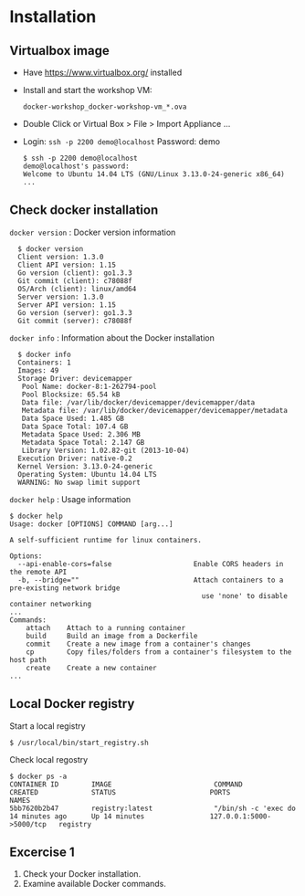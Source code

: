 # Installation


## Virtualbox image
* Have https://www.virtualbox.org/ installed
* Install and start the workshop VM:

  `docker-workshop_docker-workshop-vm_*.ova`
* Double Click or Virtual Box > File > Import Appliance ...
* Login: `ssh -p 2200 demo@localhost` Password: demo
  ```
  $ ssh -p 2200 demo@localhost
  demo@localhost's password:
  Welcome to Ubuntu 14.04 LTS (GNU/Linux 3.13.0-24-generic x86_64)
  ...
  ```


## Check docker installation

`docker version` : Docker version information
```
  $ docker version
  Client version: 1.3.0
  Client API version: 1.15
  Go version (client): go1.3.3
  Git commit (client): c78088f
  OS/Arch (client): linux/amd64
  Server version: 1.3.0
  Server API version: 1.15
  Go version (server): go1.3.3
  Git commit (server): c78088f
```


`docker info` : Information about the Docker installation
```
  $ docker info
  Containers: 1
  Images: 49
  Storage Driver: devicemapper
   Pool Name: docker-8:1-262794-pool
   Pool Blocksize: 65.54 kB
   Data file: /var/lib/docker/devicemapper/devicemapper/data
   Metadata file: /var/lib/docker/devicemapper/devicemapper/metadata
   Data Space Used: 1.485 GB
   Data Space Total: 107.4 GB
   Metadata Space Used: 2.306 MB
   Metadata Space Total: 2.147 GB
   Library Version: 1.02.82-git (2013-10-04)
  Execution Driver: native-0.2
  Kernel Version: 3.13.0-24-generic
  Operating System: Ubuntu 14.04 LTS
  WARNING: No swap limit support
```


`docker help` : Usage information
```
$ docker help
Usage: docker [OPTIONS] COMMAND [arg...]

A self-sufficient runtime for linux containers.

Options:
  --api-enable-cors=false                    Enable CORS headers in the remote API
  -b, --bridge=""                            Attach containers to a pre-existing network bridge
                                               use 'none' to disable container networking
...
Commands:
    attach    Attach to a running container
    build     Build an image from a Dockerfile
    commit    Create a new image from a container's changes
    cp        Copy files/folders from a container's filesystem to the host path
    create    Create a new container
...
```


## Local Docker registry

Start a local registry
```
$ /usr/local/bin/start_registry.sh
```

Check local regostry
```
$ docker ps -a
CONTAINER ID        IMAGE                         COMMAND                CREATED             STATUS                       PORTS                      NAMES
5bb7620b2b47        registry:latest               "/bin/sh -c 'exec do   14 minutes ago      Up 14 minutes                127.0.0.1:5000->5000/tcp   registry
```


## Excercise 1

1. Check your Docker installation.
2. Examine available Docker commands. 

